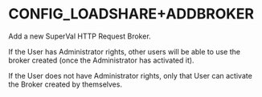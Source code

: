 # CONFIG_LOADSHARE+ADDBROKER

Add a new SuperVal HTTP Request Broker.
 
If the User has Administrator rights, other users will be able
to use the broker created (once the Administrator has activated it).
 
If the User does not have Administrator rights, only that User can
activate the Broker created by themselves. 
 
